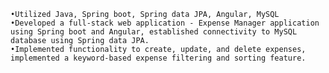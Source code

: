     •Utilized Java, Spring boot, Spring data JPA, Angular, MySQL
    •Developed a full-stack web application - Expense Manager application using Spring boot and Angular, established connectivity to MySQL database using Spring data JPA.
    •Implemented functionality to create, update, and delete expenses,  implemented a keyword-based expense filtering and sorting feature.

